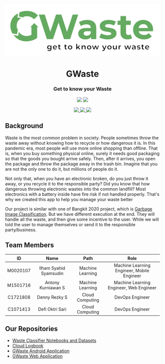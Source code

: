 <p align="center">
  <img src="./assets/GWaste-Full.png">
</p>
<h1 align="center">GWaste</h1>
<h3 align="center">Get to know your Waste</h3>

<p align="center">
  <img src="https://img.shields.io/badge/Project-GWaste-F44336">
  <img src="https://img.shields.io/badge/ID-B21_CAP0176-F44336?">
</p>

<p align="center">
  <a href="https://github.com/GWaste/waste-classifer">
      <img src="https://img.shields.io/badge/Tensorflow-Waste_Classifier-FF6F00?style=flat&logo=Tensorflow">
  </a>
  <a href="https://github.com/GWaste/waste-android">
      <img src="https://img.shields.io/badge/Kotlin-Android-0078E2?style=flat&logo=Kotlin">
  </a>
  <a href="https://github.com/GWaste/web-app">
      <img src="https://img.shields.io/badge/Django-Web-0C4B33?style=flat&logo=Django">
  </a>
</p>

## Background

Waste is the most common problem in society. People sometimes throw the waste away without knowing how to recycle or how dangerous it is. In this pandemic era, most people will use more online shopping than offline. That is, when you buy something physical online, surely it needs good packaging so that the goods you bought arrive safely. Then, after it arrives, you open the package and throw the package away in the trash bin. Imagine that you are not the only one to do it, but millions of people do it.

Not only that, when you have an electronic broken, do you just throw it away, or you recycle it to the responsible party? Did you know that how dangerous throwing electronic wastes into the common landfill?  Most electronics with a battery inside have fire risk if not handled properly. That's why we created this app to help you manage your waste better

Our project is similar with one of Bangkit 2020 project, which is [Garbage Image Classification](https://github.com/fatjan/final-project-DPS1-B). But we have different execution at the end. They will handle all the waste, and then give some incentive to the user. While we will told the user to manage themselves or send it to the responsible party/business. 

## Team Members

|    ID      |        Name              |        Path        |                  Role                      |
| :--------: | :----------------------: | :----------------: | :----------------------------------------: |
|  M0020107  |  Ilham Syahid Syamsudin  |  Machine Learning  | Machine Learning Engineer, Mobile Engineer |
|  M1501716  |  Antony Kurniawan S      |  Machine Learning  | Machine Learning Engineer, Web Engineer    |
|  C1721808  |  Denny Rezky S           |  Cloud Computing   | DevOps Engineer                            |
|  C1071413  |  Defi Oktri Sari         |  Cloud Computing   | DevOps Engineer                            |

## Our Repositories

* [Waste Classifier Notebooks and Datasets](https://github.com/GWaste/waste-classifer)
* [Cloud Logbook](https://github.com/GWaste/cloud-logbook)
* [GWaste Android Application](https://github.com/GWaste/waste-android)
* [GWaste Web Application](https://github.com/GWaste/web-app)
